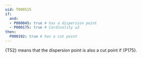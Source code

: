 ```yaml
---
uid: T000515
if:
  and:
  - P000045: true # has a dispersion point
  - P000175: true # Cardinality ≥3
then:
  P000192: true # has a cut point
---
```


{T52} means that the dispersion point is also a cut point if {P175}.
